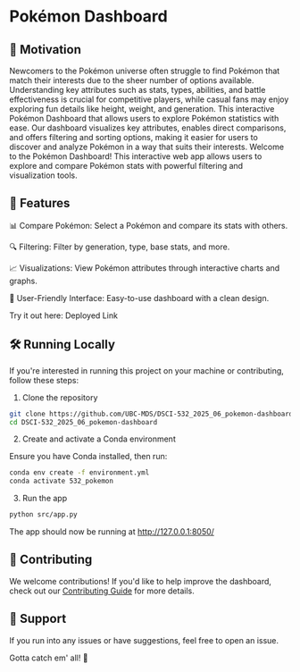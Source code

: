 # Pokémon Dashboard

## 🚀 Motivation

Newcomers to the Pokémon universe often struggle to find Pokémon that match their interests due to the sheer number of options available. Understanding key attributes such as stats, types, abilities, and battle effectiveness is crucial for competitive players, while casual fans may enjoy exploring fun details like height, weight, and generation. This interactive Pokémon Dashboard that allows users to explore Pokémon statistics with ease. Our dashboard visualizes key attributes, enables direct comparisons, and offers filtering and sorting options, making it easier for users to discover and analyze Pokémon in a way that suits their interests.
Welcome to the Pokémon Dashboard! This interactive web app allows users to explore and compare Pokémon stats with powerful filtering and visualization tools.

## 🌟 Features

📊 Compare Pokémon: Select a Pokémon and compare its stats with others.

🔍 Filtering: Filter by generation, type, base stats, and more.

📈 Visualizations: View Pokémon attributes through interactive charts and graphs.

🎯 User-Friendly Interface: Easy-to-use dashboard with a clean design.

Try it out here: Deployed Link

## 🛠️ Running Locally

If you're interested in running this project on your machine or contributing, follow these steps:

1. Clone the repository

```sh
git clone https://github.com/UBC-MDS/DSCI-532_2025_06_pokemon-dashboard.git
cd DSCI-532_2025_06_pokemon-dashboard
```

2. Create and activate a Conda environment

Ensure you have Conda installed, then run:
```sh
conda env create -f environment.yml
conda activate 532_pokemon
```

3. Run the app

```sh
python src/app.py
```

The app should now be running at http://127.0.0.1:8050/

## 🤝 Contributing

We welcome contributions! If you'd like to help improve the dashboard, check out our [Contributing Guide](https://github.com/UBC-MDS/DSCI-532_2025_06_pokemon-dashboard/blob/main/CONTRIBUTING.md) for more details.

## 📩 Support

If you run into any issues or have suggestions, feel free to open an issue.

Gotta catch em' all! 🎉
